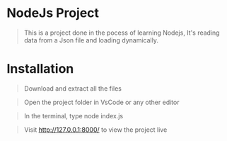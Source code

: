 
# NodeJs Project

> This is a project done in the pocess of learning Nodejs, It's reading data from a Json file and loading dynamically.

# Installation

> Download and extract all the files

> Open the project folder in VsCode or any other editor

> In the terminal, type node index.js

> Visit http://127.0.0.1:8000/ to view the project live
